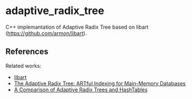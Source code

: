 adaptive_radix_tree
=========

C++ implemantation of Adaptive Radix Tree based on libart (https://github.com/armon/libart).

References
----------

Related works:
* [libart](https://github.com/armon/libart)
* [The Adaptive Radix Tree: ARTful Indexing for Main-Memory Databases](http://www-db.in.tum.de/~leis/papers/ART.pdf)
* [A Comparison of Adaptive Radix Trees and HashTables](https://www.victoralvarez.net/papers/A%20Comparison%20of%20Adaptive%20Radix%20Trees%20and%20Hash%20Tables%20-%20ICDE%202015.pdf)
